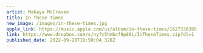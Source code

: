 ```yaml
---
artist: Makaya McCraven
title: In These Times
new_image: /images/in-these-times.jpg
apple_link: https://music.apple.com/us/album/in-these-times/1627338395
link: https://www.dropbox.com/s/nyfc5hmbcf9p80i/InTheseTimes.zip?dl=1
published_date: 2022-09-28T18:50:04.328Z
---
```

